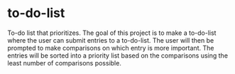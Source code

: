 # to-do-list
To-do list that prioritizes. The goal of this project is to make a to-do-list where the user can submit entries to a to-do-list.
The user will then be prompted to make comparisons on which entry is more important.
The entries will be sorted into a priority list based on the comparisons using the least number of comparisons possible.